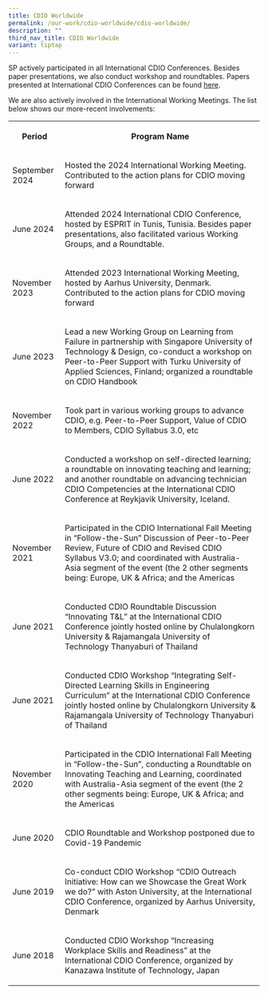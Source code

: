 ```yaml
---
title: CDIO Worldwide
permalink: /our-work/cdio-worldwide/cdio-worldwide/
description: ""
third_nav_title: CDIO Worldwide
variant: tiptap
---
```

<p>SP actively participated in all International CDIO Conferences. Besides
paper presentations, we also conduct workshop and roundtables. Papers presented
at International CDIO Conferences can be found <a href="https://drive.google.com/drive/folders/1HOoExZrbPUlExAWW-JgQdEWVAcrNjqrD?usp=sharing" rel="noopener noreferrer nofollow" target="_blank">here</a>.</p>
<p>We are also actively involved in the International Working Meetings. The
list below shows our more-recent involvements:</p>
<table style="minWidth: 50px">
<colgroup>
<col>
<col>
</colgroup>
<tbody>
<tr>
<th rowspan="1" colspan="1">
<p>Period</p>
</th>
<th rowspan="1" colspan="1">
<p>Program Name</p>
</th>
</tr>
<tr>
<td rowspan="1" colspan="1">
<p>September 2024</p>
</td>
<td rowspan="1" colspan="1">
<p>Hosted the 2024 International Working Meeting. Contributed to the action
plans for CDIO moving forward</p>
</td>
</tr>
<tr>
<td rowspan="1" colspan="1">
<p>June 2024</p>
</td>
<td rowspan="1" colspan="1">
<p>Attended 2024 International CDIO Conference, hosted by ESPRIT in Tunis,
Tunisia. Besides paper presentations, also facilitated various Working
Groups, and a Roundtable.</p>
</td>
</tr>
<tr>
<td rowspan="1" colspan="1">
<p>November 2023</p>
</td>
<td rowspan="1" colspan="1">
<p>Attended 2023 International Working Meeting, hosted by Aarhus University,
Denmark. Contributed to the action plans for CDIO moving forward</p>
</td>
</tr>
<tr>
<td rowspan="1" colspan="1">
<p>June 2023</p>
</td>
<td rowspan="1" colspan="1">
<p>Lead a new Working Group on Learning from Failure in partnership with
Singapore University of Technology &amp; Design, co-conduct a workshop
on Peer-to-Peer Support with Turku University of Applied Sciences, Finland;
organized a roundtable on CDIO Handbook</p>
</td>
</tr>
<tr>
<td rowspan="1" colspan="1">
<p>November 2022</p>
</td>
<td rowspan="1" colspan="1">
<p>Took part in various working groups to advance CDIO, e.g. Peer-to-Peer
Support, Value of CDIO to Members, CDIO Syllabus 3.0, etc</p>
</td>
</tr>
<tr>
<td rowspan="1" colspan="1">
<p>June 2022</p>
</td>
<td rowspan="1" colspan="1">
<p>Conducted a workshop on self-directed learning; a roundtable on innovating
teaching and learning; and another roundtable on advancing technician CDIO
Competencies at the International CDIO Conference at Reykjavik University,
Iceland.</p>
</td>
</tr>
<tr>
<td rowspan="1" colspan="1">
<p>November 2021</p>
</td>
<td rowspan="1" colspan="1">
<p>Participated in the CDIO International Fall Meeting in “Follow-the-Sun”
Discussion of Peer-to-Peer Review, Future of CDIO and Revised CDIO Syllabus
V3.0; and coordinated with Australia-Asia segment of the event (the 2 other
segments being: Europe, UK &amp; Africa; and the Americas</p>
</td>
</tr>
<tr>
<td rowspan="1" colspan="1">
<p>June 2021</p>
</td>
<td rowspan="1" colspan="1">
<p>Conducted CDIO Roundtable Discussion “Innovating T&amp;L” at the International
CDIO Conference jointly hosted online by Chulalongkorn University &amp;
Rajamangala University of Technology Thanyaburi of Thailand</p>
</td>
</tr>
<tr>
<td rowspan="1" colspan="1">
<p>June 2021</p>
</td>
<td rowspan="1" colspan="1">
<p>Conducted CDIO Workshop “Integrating Self-Directed Learning Skills in
Engineering Curriculum” at the International CDIO Conference jointly hosted
online by Chulalongkorn University &amp; Rajamangala University of Technology
Thanyaburi of Thailand</p>
</td>
</tr>
<tr>
<td rowspan="1" colspan="1">
<p>November 2020</p>
</td>
<td rowspan="1" colspan="1">
<p>Participated in the CDIO International Fall Meeting in “Follow-the-Sun”,
conducting a Roundtable on Innovating Teaching and Learning, coordinated
with Australia-Asia segment of the event (the 2 other segments being: Europe,
UK &amp; Africa; and the Americas</p>
</td>
</tr>
<tr>
<td rowspan="1" colspan="1">
<p>June 2020</p>
</td>
<td rowspan="1" colspan="1">
<p>CDIO Roundtable and Workshop postponed due to Covid-19 Pandemic</p>
</td>
</tr>
<tr>
<td rowspan="1" colspan="1">
<p>June 2019</p>
</td>
<td rowspan="1" colspan="1">
<p>Co-conduct CDIO Workshop “CDIO Outreach Initiative: How can we Showcase
the Great Work we do?” with Aston University, at the International CDIO
Conference, organized by Aarhus University, Denmark</p>
</td>
</tr>
<tr>
<td rowspan="1" colspan="1">
<p>June 2018</p>
</td>
<td rowspan="1" colspan="1">
<p>Conducted CDIO Workshop “Increasing Workplace Skills and Readiness” at
the International CDIO Conference, organized by Kanazawa Institute of Technology,
Japan</p>
</td>
</tr>
</tbody>
</table>
<p></p>